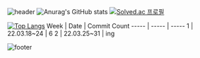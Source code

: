 ![header](https://capsule-render.vercel.app/api?type=waving&color=auto&height=200&section=header&text=&fontSize=50)
![Anurag's GitHub stats](https://github-readme-stats.vercel.app/api?username=yujin37&theme=gruvbox_light&show_icons=true)
[![Solved.ac
프로필](http://mazassumnida.wtf/api/v2/generate_badge?boj=abby0616)](https://solved.ac/abby0616)

[![Top Langs](https://github-readme-stats.vercel.app/api/top-langs/?username=yujin37&layout=compact)](https://github.com/anuraghazra/github-readme-stats)
Week | Date | Commit Count
----- | ----- | -----
1 | 22.03.18~24 | 6
2 | 22.03.25~31 | ing

![footer](https://capsule-render.vercel.app/api?type=waving&color=auto&height=200&section=footer)
